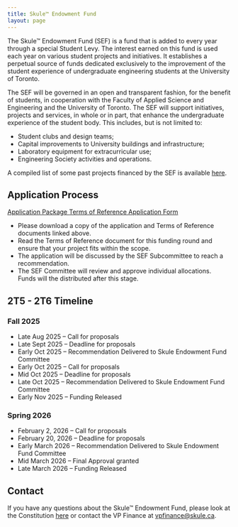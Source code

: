 ```yaml
---
title: Skule™ Endowment Fund
layout: page
---
```


The Skule™ Endowment Fund (SEF) is a fund that is added to every year through a special Student Levy. The interest earned on this fund is used each year on various student projects and initiatives. It establishes a perpetual source of funds dedicated exclusively to the improvement of the student experience of undergraduate engineering students at the University of Toronto.

The SEF will be governed in an open and transparent fashion, for the benefit of students, in cooperation with the Faculty of Applied Science and Engineering and the University of Toronto. The SEF will support initiatives, projects and services, in whole or in part, that enhance the undergraduate experience of the student body. This includes, but is not limited to:
- Student clubs and design teams;
- Capital improvements to University buildings and infrastructure;
- Laboratory equipment for extracurricular use;
- Engineering Society activities and operations.

A compiled list of some past projects financed by the SEF is available [here](https://drive.google.com/drive/u/2/folders/1d_L69qd6ONqqOa3IboxEnPpZVMcuQzif).

## Application Process

<a class="button is-primary" href="https://docs.google.com/spreadsheets/d/1roh-A0rojJgNjYK61mT4w-UMne5WTXp4"> Application Package </a> 
<a class="button is-primary" href="https://drive.google.com/file/d/1IvK4zgGMR8ZL3cIJUK2VHWHKSl_mZDQu"> Terms of Reference </a> 
<a class="button is-primary" href="https://forms.gle/wE6rAg7wcCubsNn87"> Application Form </a> 

- Please download a copy of the application and Terms of Reference documents linked above. 
- Read the Terms of Reference document for this funding round and ensure that your project fits within the scope. 
- The application will be discussed by the SEF Subcommittee to reach a recommendation.
- The SEF Committee will review and approve individual allocations. Funds will the distributed after this stage. 

## 2T5 - 2T6 Timeline

### Fall 2025

- Late Aug 2025 – Call for proposals
- Late Sept 2025 – Deadline for proposals
- Early Oct 2025 – Recommendation Delivered to Skule Endowment Fund Committee
- Early Oct 2025 – Call for proposals
- Mid Oct 2025 – Deadline for proposals
- Late Oct 2025 – Recommendation Delivered to Skule Endowment Fund Committee
- Early Nov 2025 – Funding Released

### Spring 2026

 - February 2, 2026 – Call for proposals
 - February 20, 2026 – Deadline for proposals
 - Early March 2026 – Recommendation Delivered to Skule Endowment Fund Committee
 - Mid March 2026 – Final Approval granted
 - Late March 2026 – Funding Released

## Contact

If you have any questions about the Skule™ Endowment Fund, please look at the Constitution [here](/finances/applications/SEF_Constitution.pdf) or contact the VP Finance at [vpfinance@skule.ca](mailto:vpfinance@skule.ca).
